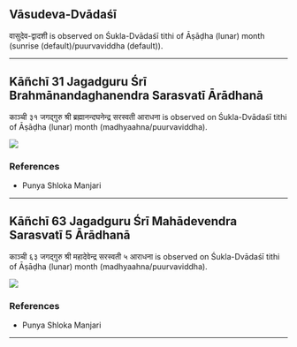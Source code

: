 ## Vāsudeva-Dvādaśī
वासुदेव-द्वादशी is observed on Śukla-Dvādaśī tithi of Āṣāḍha (lunar) month (sunrise (default)/puurvaviddha (default)).



---
## Kāñchī 31 Jagadguru Śrī Brahmānandaghanendra Sarasvatī Ārādhanā
काञ्ची ३१ जगद्गुरु श्री ब्रह्मानन्दघनेन्द्र सरस्वती आराधना is observed on Śukla-Dvādaśī tithi of Āṣāḍha (lunar) month (madhyaahna/puurvaviddha).

_![](https://github.com/sanskrit-coders/jyotisha/blob/master/jyotisha/panchangam/temporal/festival/images/kanchi-jagadgurus/jagadguru-31.jpg)_
### References
* Punya Shloka Manjari


---
## Kāñchī 63 Jagadguru Śrī Mahādevendra Sarasvatī 5 Ārādhanā
काञ्ची ६३ जगद्गुरु श्री महादेवेन्द्र सरस्वती ५ आराधना is observed on Śukla-Dvādaśī tithi of Āṣāḍha (lunar) month (madhyaahna/puurvaviddha).

_![](https://github.com/sanskrit-coders/jyotisha/blob/master/jyotisha/panchangam/temporal/festival/images/kanchi-jagadgurus/jagadguru-63.jpg)_
### References
* Punya Shloka Manjari


---
